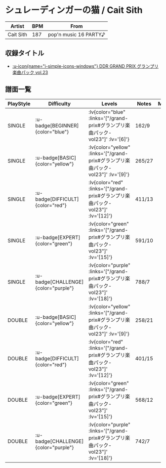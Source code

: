 # シュレーディンガーの猫 / Cait Sith

|Artist|BPM|From|
|------|---|----|
|Cait Sith|187|pop'n music 16 PARTY♪|

## 収録タイトル

- [ :u-icon{name="i-simple-icons-windows"} DDR GRAND PRIX グランプリ楽曲パック vol.23](/grand-prix#グランプリ楽曲パック-vol23)

## 譜面一覧

|PlayStyle|Difficulty|Levels|Notes|Movie|
|---------|----------|------|-----|-----|
|SINGLE| :u-badge[BEGINNER]{color="blue"} | :lv{color="blue" :links='["/grand-prix#グランプリ楽曲パック-vol23"]' :lv='[6]'} |162/9||
|SINGLE| :u-badge[BASIC]{color="yellow"} | :lv{color="yellow" :links='["/grand-prix#グランプリ楽曲パック-vol23"]' :lv='[9]'} |265/27||
|SINGLE| :u-badge[DIFFICULT]{color="red"} | :lv{color="red" :links='["/grand-prix#グランプリ楽曲パック-vol23"]' :lv='[12]'} |411/13||
|SINGLE| :u-badge[EXPERT]{color="green"} | :lv{color="green" :links='["/grand-prix#グランプリ楽曲パック-vol23"]' :lv='[15]'} |591/10||
|SINGLE| :u-badge[CHALLENGE]{color="purple"} | :lv{color="purple" :links='["/grand-prix#グランプリ楽曲パック-vol23"]' :lv='[18]'} |788/7||
|DOUBLE| :u-badge[BASIC]{color="yellow"} | :lv{color="yellow" :links='["/grand-prix#グランプリ楽曲パック-vol23"]' :lv='[9]'} |258/21||
|DOUBLE| :u-badge[DIFFICULT]{color="red"} | :lv{color="red" :links='["/grand-prix#グランプリ楽曲パック-vol23"]' :lv='[12]'} |401/15||
|DOUBLE| :u-badge[EXPERT]{color="green"} | :lv{color="green" :links='["/grand-prix#グランプリ楽曲パック-vol23"]' :lv='[15]'} |568/12||
|DOUBLE| :u-badge[CHALLENGE]{color="purple"} | :lv{color="purple" :links='["/grand-prix#グランプリ楽曲パック-vol23"]' :lv='[18]'} |742/7||
